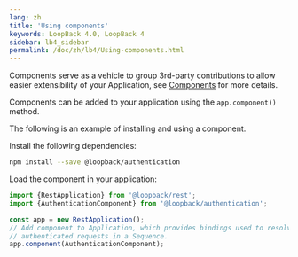 ```yaml
---
lang: zh
title: 'Using components'
keywords: LoopBack 4.0, LoopBack 4
sidebar: lb4_sidebar
permalink: /doc/zh/lb4/Using-components.html
---
```


Components serve as a vehicle to group 3rd-party contributions to allow easier
extensibility of your Application, see [Components](Components.md) for more
details.

Components can be added to your application using the `app.component()` method.

The following is an example of installing and using a component.

Install the following dependencies:

```sh
npm install --save @loopback/authentication
```

Load the component in your application:

```ts
import {RestApplication} from '@loopback/rest';
import {AuthenticationComponent} from '@loopback/authentication';

const app = new RestApplication();
// Add component to Application, which provides bindings used to resolve
// authenticated requests in a Sequence.
app.component(AuthenticationComponent);
```
